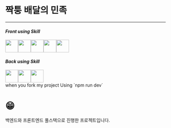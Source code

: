 # 짝퉁 배달의 민족
*****

#### _Front using Skill_
<div style="display: flex">
<img src="https://upload.wikimedia.org/wikipedia/commons/thumb/9/99/Unofficial_JavaScript_logo_2.svg/1200px-Unofficial_JavaScript_logo_2.svg.png" width="40px" height="40px"/>
<img src="https://img1.daumcdn.net/thumb/R800x0/?scode=mtistory2&fname=https%3A%2F%2Ft1.daumcdn.net%2Fcfile%2Ftistory%2F2652D04357C6D9AC29" width="40px" height="40px"/>
<img src="https://upload.wikimedia.org/wikipedia/commons/thumb/4/4c/Typescript_logo_2020.svg/512px-Typescript_logo_2020.svg.png" width="40px" height="40px"/>
<img src="https://cdn.iconscout.com/icon/free/png-512/redux-283024.png" width="40px" height="40px"/>
<img src="https://miro.medium.com/max/257/1*gGzRmUKNOC_X7klFjTk8EA.png" width="40px" height="40px"/>
</div>

#### _Back using Skill_
<div style="display: flex ">
<img src="https://upload.wikimedia.org/wikipedia/commons/thumb/9/99/Unofficial_JavaScript_logo_2.svg/1200px-Unofficial_JavaScript_logo_2.svg.png" width="40px" height="40px"/>
<img src="https://lakue119.github.io/img/skills/mysql.png" width="40px" height="40px"/>
<img src="https://cdn.iconscout.com/icon/free/png-512/node-js-1174925.png" width="40px" height="40px"/>
</div>
when you fork my project Using `npm run dev`

# 😁
백엔드와 프론트엔드 풀스택으로 진행한 프로젝트입니다.
 
